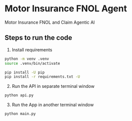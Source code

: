 # Motor Insurance FNOL Agent
 Motor Insurance FNOL and Claim Agentic AI


## Steps to run the code
1. Install requirements
```bash
python -m venv .venv
source .venv/bin/activate

pip install -U pip
pip install -r requirements.txt -U
```

2. Run the API in separate terminal window
```bash
python api.py
```

3. Run the App in another terminal window
```bash
python main.py
```